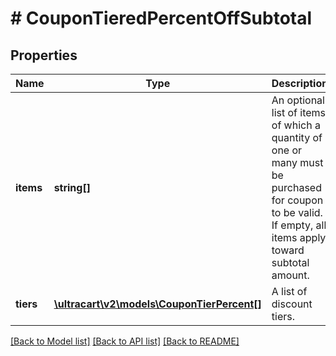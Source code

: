 # # CouponTieredPercentOffSubtotal

## Properties

Name | Type | Description | Notes
------------ | ------------- | ------------- | -------------
**items** | **string[]** | An optional list of items of which a quantity of one or many must be purchased for coupon to be valid.  If empty, all items apply toward subtotal amount. | [optional]
**tiers** | [**\ultracart\v2\models\CouponTierPercent[]**](CouponTierPercent.md) | A list of discount tiers. | [optional]

[[Back to Model list]](../../README.md#models) [[Back to API list]](../../README.md#endpoints) [[Back to README]](../../README.md)
